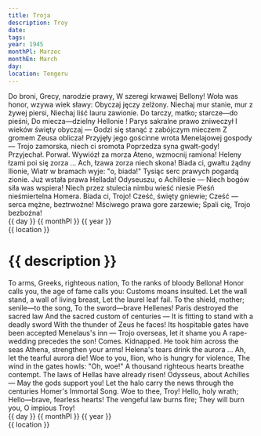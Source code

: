 ```yaml
---
title: Troja
description: Troy
date:
tags:
year: 1945
monthPl: Marzec
monthEn: March
day:
location: Tengeru
---
```


<span class="poem">
        Do broni, Grecy, narodzie prawy,
        W szeregi krwawej Bellony!
        Woła was honor, wzywa wiek sławy:
        Obyczaj jęczy zelżony.
Niechaj mur stanie, mur z żywej piersi,
Niechaj liść lauru zawionie.
Do tarczy, matko; starcze—do pieśni,
Do miecza—dzielny Hellonie !
        Parys sakralne prawo zniweczył
        I wieków święty obyczaj —
        Godzi się stanąć z zabójczym mieczem
        Z gromem Zeusa oblicza!
Przyjęły jego gościnne wrota
Menelajowej gospody —
Trojo zamorska, niech ci sromota
Poprzedza syna gwałt-gody!
        Przyjechał. Porwał. Wywiózł za morza
        Ateno, wzmocnij ramiona!
        Heleny łzami poi się zorza ...
        Ach, łzawa zorza niech skona!
Biada ci, gwałtu żądny Ilionie,
Wiatr w bramach wyje: "o, biada!"
Tysiąc serc prawych pogardą zionie.
Już wstała prawa Hellada!
        Odyseuszu, o Achillesie —
        Niech bogów siła was wspiera!
        Niech przez stulecia nimbu wieść niesie
        Pieśń nieśmiertelna Homera.
Biada ci, Trojo! Cześć, święty gniewie;
Cześć — serca mężne, beztrwożne!
Mściwego prawa gore zarzewie;
Spali cię, Trojo bezbożna!
</span>

<span class="dateLocation">
<br> {{ day }} {{ monthPl }} {{ year }} <br>
{{ location }} <br>
</span>

<h1>{{ description }}</h1>

<span class="translation">
        To arms, Greeks, righteous nation,
        To the ranks of bloody Bellona!
        Honor calls you, the age of fame calls you:
        Customs moans insulted.
Let the wall stand, a wall of living breast,
Let the laurel leaf fail.
To the shield, mother; senile—to the song,
To the sword—brave Hellenes!
        Paris destroyed the sacred law
        And the sacred custom of centuries —
        It is fitting to stand with a deadly sword
        With the thunder of Zeus he faces!
Its hospitable gates have been accepted
Menelaus's inn —
Trojo overseas, let it shame you
A rape-wedding precedes the son!
        Comes. Kidnapped. He took him across the seas
        Athena, strengthen your arms!
        Helena's tears drink the aurora ...
        Ah, let the tearful aurora die!
Woe to you, Ilion, who is hungry for violence,
The wind in the gates howls: "Oh, woe!"
A thousand righteous hearts breathe contempt.
The laws of Hellas have already risen!
        Odysseus, about Achilles —
        May the gods support you!
        Let the halo carry the news through the centuries
        Homer's Immortal Song.
Woe to thee, Troy! Hello, holy wrath;
Hello—brave, fearless hearts!
The vengeful law burns fire;
They will burn you, O impious Troy!
</span>

<span class="dateLocation">
<br> {{ day }} {{ monthPl }} {{ year }} <br>
{{ location }} <br>
</span>
